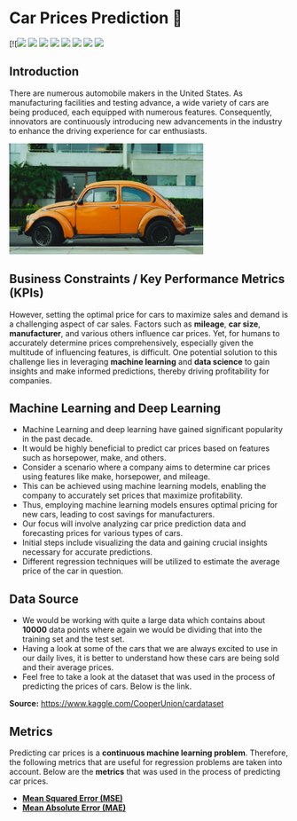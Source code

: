 # Car Prices Prediction 🚙 

[![[![](https://img.shields.io/badge/Python-FFD43B?style=for-the-badge&logo=python&logoColor=darkgreen)](https://www.python.org)  [![](https://img.shields.io/badge/TensorFlow-FF6F00?style=for-the-badge&logo=TensorFlow&logoColor=white)](https://www.tensorflow.org) [![](https://img.shields.io/badge/scikit_learn-F7931E?style=for-the-badge&logo=scikit-learn&logoColor=white)](https://scikit-learn.org/stable/) [![](https://img.shields.io/badge/SciPy-654FF0?style=for-the-badge&logo=SciPy&logoColor=white)](https://www.scipy.org) [![](https://img.shields.io/badge/Numpy-777BB4?style=for-the-badge&logo=numpy&logoColor=white)](https://numpy.org) [![](https://img.shields.io/badge/Pandas-2C2D72?style=for-the-badge&logo=pandas&logoColor=white)](https://pandas.pydata.org)  [![](https://img.shields.io/badge/Plotly-239120?style=for-the-badge&logo=plotly&logoColor=white)](https://plotly.com) [![](https://img.shields.io/badge/Keras-D00000?style=for-the-badge&logo=Keras&logoColor=white)](https://keras.io)

## Introduction

There are numerous automobile makers in the United States. As manufacturing facilities and testing advance, a wide variety of cars are being produced, each equipped with numerous features. Consequently, innovators are continuously introducing new advancements in the industry to enhance the driving experience for car enthusiasts.

<img src = "https://github.com/suhasmaddali/Images/blob/main/Car%20Prices%20Prediction%20GitHub%20Image.jpg" width = 350 height = 200/>

## Business Constraints / Key Performance Metrics (KPIs)

However, setting the optimal price for cars to maximize sales and demand is a challenging aspect of car sales. Factors such as __mileage__, __car size__, __manufacturer__, and various others influence car prices. Yet, for humans to accurately determine prices comprehensively, especially given the multitude of influencing features, is difficult. One potential solution to this challenge lies in leveraging __machine learning__ and __data science__ to gain insights and make informed predictions, thereby driving profitability for companies.

## Machine Learning and Deep Learning

* Machine Learning and deep learning have gained significant popularity in the past decade.
* It would be highly beneficial to predict car prices based on features such as horsepower, make, and others.
* Consider a scenario where a company aims to determine car prices using features like make, horsepower, and mileage.
* This can be achieved using machine learning models, enabling the company to accurately set prices that maximize profitability.
* Thus, employing machine learning models ensures optimal pricing for new cars, leading to cost savings for manufacturers.
* Our focus will involve analyzing car price prediction data and forecasting prices for various types of cars.
* Initial steps include visualizing the data and gaining crucial insights necessary for accurate predictions.
* Different regression techniques will be utilized to estimate the average price of the car in question.

<h2> Data Source</h2>

* We would be working with quite a large data which contains about __10000__ data points where again we would be dividing that into the training set and the test set.
* Having a look at some of the cars that we are always excited to use in our daily lives, it is better to understand how these cars are being sold and their average prices. 
* Feel free to take a look at the dataset that was used in the process of predicting the prices of cars. Below is the link.

__Source:__ https://www.kaggle.com/CooperUnion/cardataset

## Metrics

Predicting car prices is a __continuous machine learning problem__. Therefore, the following metrics that are useful for regression problems are taken into account. Below are the __metrics__ that was used in the process of predicting car prices.

* [__Mean Squared Error (MSE)__](https://scikit-learn.org/stable/modules/generated/sklearn.metrics.mean_squared_error.html)
* [__Mean Absolute Error (MAE)__](https://scikit-learn.org/stable/modules/generated/sklearn.metrics.mean_absolute_error.html)


